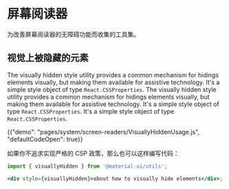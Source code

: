 # 屏幕阅读器

<p class="description">为改善屏幕阅读器的无障碍功能而收集的工具集。
</p>

## 视觉上被隐藏的元素

The visually hidden style utility provides a common mechanism for hidings elements visually, but making them available for assistive technology. It's a simple style object of type `React.CSSProperties`. The visually hidden style utility provides a common mechanism for hidings elements visually, but making them available for assistive technology. It's a simple style object of type `React.CSSProperties`. It's a simple style object of type `React.CSSProperties`.

{{"demo": "pages/system/screen-readers/VisuallyHiddenUsage.js", "defaultCodeOpen": true}}

如果你不追求实现严格的 CSP 政策，那么也可以这样编写代码：

```jsx
import { visuallyHidden } from '@material-ui/utils';

<div style={visuallyHidden}>about how to visually hide elements</div>;
```
